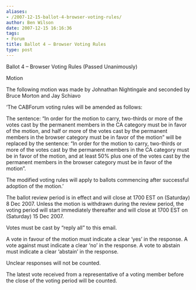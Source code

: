 ```yaml
---
aliases:
- /2007-12-15-ballot-4-browser-voting-rules/
author: Ben Wilson
date: 2007-12-15 16:16:36
tags:
- Forum
title: Ballot 4 – Browser Voting Rules
type: post
---
```


Ballot 4 – Browser Voting Rules (Passed Unanimously)

Motion

The following motion was made by Johnathan Nightingale and seconded by Bruce Morton and Jay Schiavo

‘The CABForum voting rules will be amended as follows:

The sentence: “In order for the motion to carry, two-thirds or more of the votes cast by the permanent members in the CA category must be in favor of the motion, and half or more of the votes cast by the permanent members in the browser category must be in favor of the motion” will be replaced by the sentence: “In order for the motion to carry, two-thirds or more of the votes cast by the permanent members in the CA category must be in favor of the motion, and at least 50% plus one of the votes cast by the permanent members in the browser category must be in favor of the motion”.

The modified voting rules will apply to ballots commencing after successful adoption of the motion.’

The ballot review period is in effect and will close at 1700 EST on (Saturday) 8 Dec 2007. Unless the motion is withdrawn during the review period, the voting period will start immediately thereafter and will close at 1700 EST on (Saturday) 15 Dec 2007.

Votes must be cast by “reply all” to this email.

A vote in favour of the motion must indicate a clear ‘yes’ in the response. A vote against must indicate a clear ‘no’ in the response. A vote to abstain must indicate a clear ‘abstain’ in the response.

Unclear responses will not be counted.

The latest vote received from a representative of a voting member before the close of the voting period will be counted.